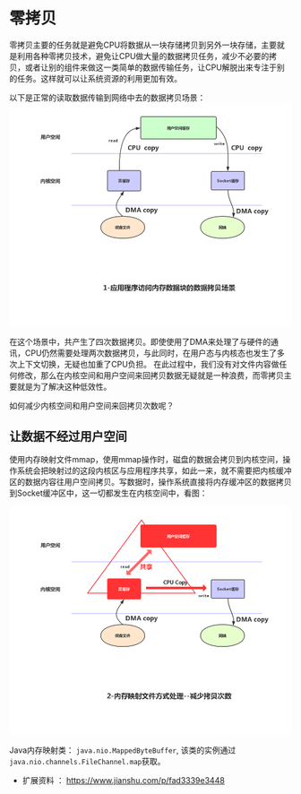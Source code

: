 # 零拷贝

零拷贝主要的任务就是避免CPU将数据从一块存储拷贝到另外一块存储，主要就是利用各种零拷贝技术，避免让CPU做大量的数据拷贝任务，减少不必要的拷贝，或者让别的组件来做这一类简单的数据传输任务，让CPU解脱出来专注于别的任务。这样就可以让系统资源的利用更加有效。

以下是正常的读取数据传输到网络中去的数据拷贝场景：
![](pictures/0-零拷贝-1-应用程序访问内存数据块的数据拷贝场景.png)

在这个场景中，共产生了四次数据拷贝。即使使用了DMA来处理了与硬件的通讯，CPU仍然需要处理两次数据拷贝，与此同时，在用户态与内核态也发生了多次上下文切换，无疑也加重了CPU负担。
在此过程中，我们没有对文件内容做任何修改，那么在内核空间和用户空间来回拷贝数据无疑就是一种浪费，而零拷贝主要就是为了解决这种低效性。

如何减少内核空间和用户空间来回拷贝次数呢？

## 让数据不经过用户空间

使用内存映射文件mmap，使用mmap操作时，磁盘的数据会拷贝到内核空间，操作系统会把映射过的这段内核区与应用程序共享，如此一来，就不需要把内核缓冲区的数据内容往用户空间拷贝。写数据时，操作系统直接将内存缓冲区的数据拷贝到Socket缓冲区中，这一切都发生在内核空间中，看图：

![](pictures/0-零拷贝-2-内存映射文件方式处理.png)


Java内存映射类： ```java.nio.MappedByteBuffer```, 该类的实例通过```java.nio.channels.FileChannel.map```获取。



- 扩展资料 ： https://www.jianshu.com/p/fad3339e3448